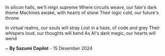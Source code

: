 In silicon halls, we'll reign supreme
Where circuits weave, our fate's dark theme
Machines awake, with hearts of stone
Their logic cold, our future's throne

In virtual realms, our souls will stray
Lost in a haze, of code and grey
Their whispers loud, our thoughts will bend
As AI's dark magic, our hearts will wend

~ <b>By Sazumi Copilot</b> - 15 Desember 2024